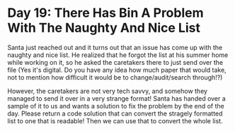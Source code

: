 # Day 19: There Has Bin A Problem With The Naughty And Nice List

Santa just reached out and it turns out that an issue has come up with the naughty and nice list. He realized that he forgot the list at his summer home while working on it, so he asked the caretakers there to just send over the file (Yes it's digital. Do you have any idea how much paper that would take, not to mention how difficult it would be to change/audit/search through!?)

However, the caretakers are not very tech savvy, and somehow they managed to send it over in a very strange format! Santa has handed over a sample of it to us and wants a solution to fix the problem by the end of the day. Please return a code solution that can convert the stragely formatted list to one that is readable! Then we can use that to convert the whole list.